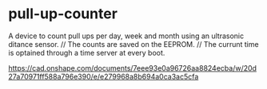 # pull-up-counter

A device to count pull ups per day, week and month using an ultrasonic ditance sensor.
// The counts are saved on the EEPROM.
// The currunt time is optained through a time server at every boot.

https://cad.onshape.com/documents/7eee93e0a96726aa8824ecba/w/20d27a70971ff588a796e390/e/e279968a8b694a0ca3ac5cfa

